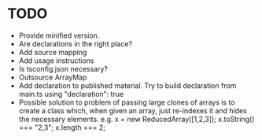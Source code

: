 # TODO

- Provide minified version.
- Are declarations in the right place?
- Add source mapping
- Add usage instructions
- Is tsconfig.json necessary?
- Outsource ArrayMap
- Add declaration to published material. Try to build declaration from main.ts using "declaration": true
- Possible solution to problem of passing large clones of arrays is to create a class which, when given an array, just re-indexes it and hides the necessary elements. e.g. x = new ReducedArray([1,2,3]); x.toString() === "2,3"; x.length === 2;